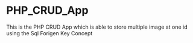 # PHP_CRUD_App
This is the PHP CRUD App which is able to store multiple image at one id using the Sql Forigen Key Concept 
